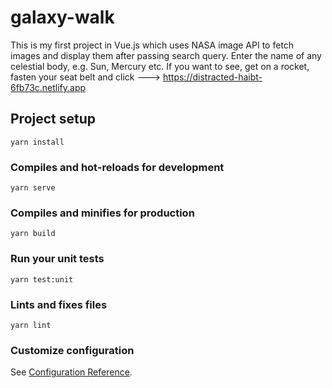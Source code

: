 # galaxy-walk

This is my first project in Vue.js which uses NASA image API to fetch images and display them after passing 
search query. 
Enter the name of any celestial body, e.g. Sun, Mercury etc.
If you want to see, get on a rocket, fasten your seat belt and click ---> https://distracted-haibt-6fb73c.netlify.app

## Project setup
```
yarn install
```

### Compiles and hot-reloads for development
```
yarn serve
```

### Compiles and minifies for production
```
yarn build
```

### Run your unit tests
```
yarn test:unit
```

### Lints and fixes files
```
yarn lint
```

### Customize configuration
See [Configuration Reference](https://cli.vuejs.org/config/).
